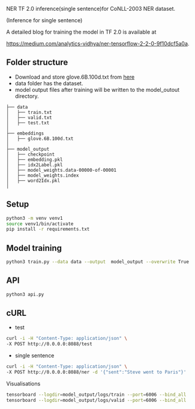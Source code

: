 
NER TF 2.0 inference(single sentence)for CoNLL-2003 NER dataset. 

(Inference for single sentence)

A detailed blog for training the model in TF 2.0 is available at

https://medium.com/analytics-vidhya/ner-tensorflow-2-2-0-9f10dcf5a0a. 

## Folder structure

- Download and store glove.6B.100d.txt from [here](http://nlp.stanford.edu/data/glove.6B.zip)
- data folder has the dataset. 
- model output files after training will be written to the model_outout directory.

```
├── data
│   ├── train.txt
│   ├── valid.txt
│   ├── test.txt
│
├── embeddings
│   ├── glove.6B.100d.txt
│   
├── model_output
│   ├── checkpoint
│   ├── embedding.pkl
│   ├── idx2Label.pkl
│   ├── model_weights.data-00000-of-00001
│   ├── model_weights.index
│   ├── word2Idx.pkl
│   
```
## Setup 
```bash
python3 -m venv venv1
source venv1/bin/activate
pip install -r requirements.txt
```
## Model training 
``` bash
python3 train.py --data data --output  model_output --overwrite True 
```

## API
```bash 
python3 api.py
```

## cURL 
- test 

```bash 
curl -i -H "Content-Type: application/json" \
-X POST http://0.0.0.0:8088/test
```
- single sentence 

```bash 
curl -i -H "Content-Type: application/json" \
-X POST http://0.0.0.0:8088/ner -d '{"sent":"Steve went to Paris"}'
```

Visualisations 
```bash
tensorboard --logdir=model_output/logs/train --port=6006 --bind_all
tensorboard --logdir=model_output/logs/valid --port=6006 --bind_all
```

